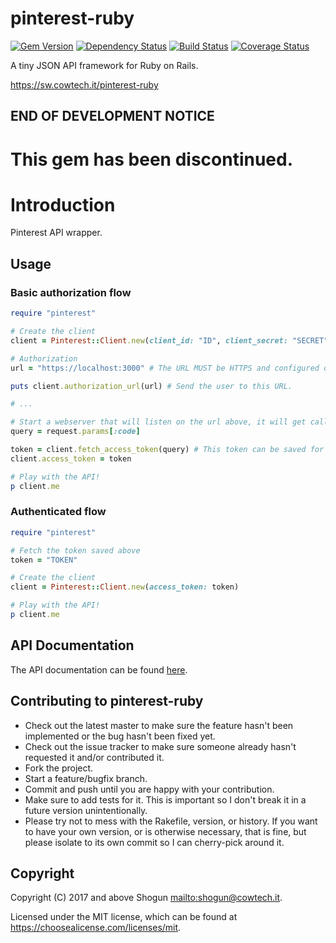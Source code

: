 # pinterest-ruby

[![Gem Version](https://img.shields.io/gem/v/pinterest-ruby.svg)](https://rubygems.org/gems/pinterest-ruby)
[![Dependency Status](https://img.shields.io/gemnasium/ShogunPanda/pinterest-ruby.svg)](https://gemnasium.com/ShogunPanda/pinterest-ruby)
[![Build Status](https://img.shields.io/travis/ShogunPanda/pinterest-ruby.svg)](http://travis-ci.org/ShogunPanda/pinterest-ruby)
[![Coverage Status](https://img.shields.io/coveralls/github/ShogunPanda/pinterest-ruby.svg)](https://coveralls.io/github/ShogunPanda/pinterest-ruby)

A tiny JSON API framework for Ruby on Rails.

https://sw.cowtech.it/pinterest-ruby

## END OF DEVELOPMENT NOTICE

# This gem has been discontinued.

# Introduction

Pinterest API wrapper.

## Usage

### Basic authorization flow

```ruby
require "pinterest"

# Create the client
client = Pinterest::Client.new(client_id: "ID", client_secret: "SECRET")

# Authorization
url = "https://localhost:3000" # The URL MUST be HTTPS and configured on Pinterest Apps console.

puts client.authorization_url(url) # Send the user to this URL.

# ...

# Start a webserver that will listen on the url above, it will get called with a authorization code in the query string.
query = request.params[:code]

token = client.fetch_access_token(query) # This token can be saved for later use (see below).
client.access_token = token

# Play with the API!
p client.me
```

### Authenticated flow

```ruby
require "pinterest"

# Fetch the token saved above
token = "TOKEN"

# Create the client
client = Pinterest::Client.new(access_token: token)

# Play with the API!
p client.me
```

## API Documentation

The API documentation can be found [here](https://sw.cowtech.it/pinterest-ruby/docs).

## Contributing to pinterest-ruby

- Check out the latest master to make sure the feature hasn't been implemented or the bug hasn't been fixed yet.
- Check out the issue tracker to make sure someone already hasn't requested it and/or contributed it.
- Fork the project.
- Start a feature/bugfix branch.
- Commit and push until you are happy with your contribution.
- Make sure to add tests for it. This is important so I don't break it in a future version unintentionally.
- Please try not to mess with the Rakefile, version, or history. If you want to have your own version, or is otherwise necessary, that is fine, but please isolate to its own commit so I can cherry-pick around it.

## Copyright

Copyright (C) 2017 and above Shogun <mailto:shogun@cowtech.it>.

Licensed under the MIT license, which can be found at https://choosealicense.com/licenses/mit.
